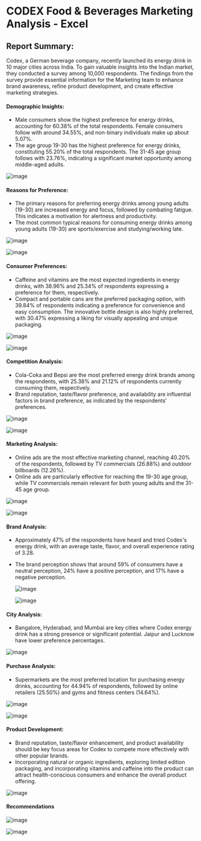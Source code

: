 # CODEX Food & Beverages Marketing Analysis - Excel
## Report Summary:

Codex, a German beverage company, recently launched its energy drink in 10 major cities across India. To gain valuable insights into the Indian market, they conducted a survey among 10,000 respondents. The findings from the survey provide essential information for the Marketing team to enhance brand awareness, refine product development, and create effective marketing strategies.

#### Demographic Insights:
* Male consumers show the highest preference for energy drinks, accounting for 60.38% of the total respondents. Female consumers follow with around 34.55%, and non-binary individuals make up about 5.07%.
* The age group 19-30 has the highest preference for energy drinks, constituting 55.20% of the total respondents. The 31-45 age group follows with 23.76%, indicating a significant market opportunity among middle-aged adults.

![image](https://github.com/user-attachments/assets/afd4558b-f6fa-460b-8784-c6afae4631fb)

#### Reasons for Preference:
* The primary reasons for preferring energy drinks among young adults (19-30) are increased energy and focus, followed by combating fatigue. This indicates a motivation for alertness and productivity.
* The most common typical reasons for consuming energy drinks among young adults (19-30) are sports/exercise and studying/working late.

![image](https://github.com/user-attachments/assets/3eb06ca0-1dfa-4e24-89cc-1bdab817b495)

![image](https://github.com/user-attachments/assets/a6afe965-299a-406d-9f51-1c4029f22ecb)

#### Consumer Preferences:
* Caffeine and vitamins are the most expected ingredients in energy drinks, with 38.96% and 25.34% of respondents expressing a preference for them, respectively.
* Compact and portable cans are the preferred packaging option, with 39.84% of respondents indicating a preference for convenience and easy consumption. The innovative bottle design is also highly preferred, with 30.47% expressing a liking for visually appealing and unique packaging.

![image](https://github.com/user-attachments/assets/c705c187-50a5-4c57-8c5c-3abda0ed90f4)

![image](https://github.com/user-attachments/assets/d0789dba-183e-45d2-b4cc-e84ef253fe39)

#### Competition Analysis:
* Cola-Coka and Bepsi are the most preferred energy drink brands among the respondents, with 25.38% and 21.12% of respondents currently consuming them, respectively.
* Brand reputation, taste/flavor preference, and availability are influential factors in brand preference, as indicated by the respondents' preferences.

![image](https://github.com/user-attachments/assets/dfe582cb-a679-4393-91c4-d4bd3530326e)

![image](https://github.com/user-attachments/assets/58a74c73-b0c3-413b-8f6a-e34378483287)

#### Marketing Analysis:
* Online ads are the most effective marketing channel, reaching 40.20% of the respondents, followed by TV commercials (26.88%) and outdoor billboards (12.26%).
* Online ads are particularly effective for reaching the 19-30 age group, while TV commercials remain relevant for both young adults and the 31-45 age group.

![image](https://github.com/user-attachments/assets/24a43905-fb1e-4812-a24a-4f1351eaec71)

![image](https://github.com/user-attachments/assets/5c8c1b3f-4c84-419c-93c5-5d3fa4da2359)

#### Brand Analysis:
* Approximately 47% of the respondents have heard and tried Codex's energy drink, with an average taste, flavor, and overall experience rating of 3.28.
* The brand perception shows that around 59% of consumers have a neutral perception, 24% have a positive perception, and 17% have a negative perception.

  ![image](https://github.com/user-attachments/assets/94f6cf0f-0a66-4042-bc5b-8065fcf65568)

  ![image](https://github.com/user-attachments/assets/6d0a10a4-9c9c-454a-b3b2-f91fcb73590b)

#### City Analysis:
* Bangalore, Hyderabad, and Mumbai are key cities where Codex energy drink has a strong presence or significant potential. Jaipur and Lucknow have lower preference percentages.

![image](https://github.com/user-attachments/assets/9a755328-d912-41a3-b3ae-0236306a5f77)

#### Purchase Analysis:
* Supermarkets are the most preferred location for purchasing energy drinks, accounting for 44.94% of respondents, followed by online retailers (25.50%) and gyms and fitness centers (14.64%).

![image](https://github.com/user-attachments/assets/41cda2df-cd0a-430e-af6c-c8c80e807976)

![image](https://github.com/user-attachments/assets/b4aea852-aaf8-4bd6-98da-6325b8245623)

#### Product Development:
* Brand reputation, taste/flavor enhancement, and product availability should be key focus areas for Codex to compete more effectively with other popular brands.
* Incorporating natural or organic ingredients, exploring limited edition packaging, and incorporating vitamins and caffeine into the product can attract health-conscious consumers and enhance the overall product offering.

![image](https://github.com/user-attachments/assets/26c1fe1f-1a3d-40f4-948f-916bc0202c53)

#### Recommendations

![image](https://github.com/user-attachments/assets/177f9e98-9541-498c-958a-2949f18a9cbc)

![image](https://github.com/user-attachments/assets/9a5d7fb7-a01a-479d-8c95-8075548131c2)

